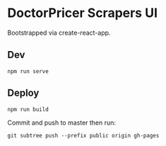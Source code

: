 # DoctorPricer Scrapers UI

Bootstrapped via create-react-app.

## Dev

`npm run serve`

## Deploy

`npm run build`

Commit and push to master then run:

`git subtree push --prefix public origin gh-pages`